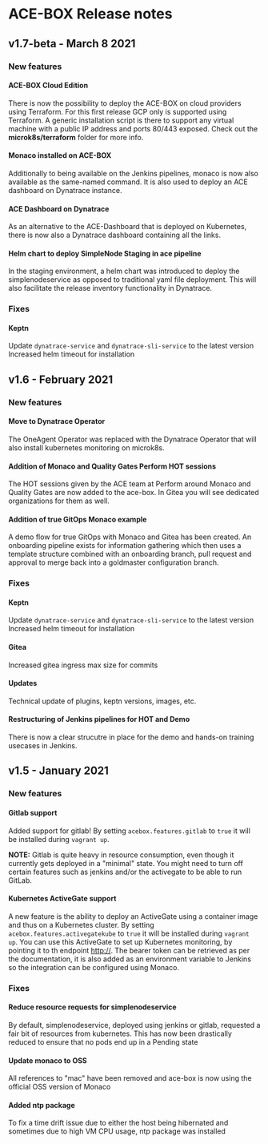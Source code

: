 # ACE-BOX Release notes

## v1.7-beta - March 8 2021
### New features
#### ACE-BOX Cloud Edition
There is now the possibility to deploy the ACE-BOX on cloud providers using Terraform. For this first release GCP only is supported using Terraform.
A generic installation script is there to support any virtual machine with a public IP address and ports 80/443 exposed.
Check out the **microk8s/terraform** folder for more info.

#### Monaco installed on ACE-BOX
Additionally to being available on the Jenkins pipelines, monaco is now also available as the same-named command.
It is also used to deploy an ACE dashboard on Dynatrace instance.

#### ACE Dashboard on Dynatrace
As an alternative to the ACE-Dashboard that is deployed on Kubernetes, there is now also a Dynatrace dashboard containing all the links.

#### Helm chart to deploy SimpleNode Staging in ace pipeline
In the staging environment, a helm chart was introduced to deploy the simplenodeservice as opposed to traditional yaml file deployment. This will also facilitate the release inventory functionality in Dynatrace.

### Fixes
#### Keptn
Update `dynatrace-service` and `dynatrace-sli-service` to the latest version
Increased helm timeout for installation


## v1.6 - February 2021
### New features
#### Move to Dynatrace Operator
The OneAgent Operator was replaced with the Dynatrace Operator that will also install kubernetes monitoring on microk8s.

#### Addition of Monaco and Quality Gates Perform HOT sessions
The HOT sessions given by the ACE team at Perform around Monaco and Quality Gates are now added to the ace-box.
In Gitea you will see dedicated organizations for them as well.

#### Addition of true GitOps Monaco example
A demo flow for true GitOps with Monaco and Gitea has been created.
An onboarding pipeline exists for information gathering which then uses a template structure combined with an onboarding branch, pull request and approval to merge back into a goldmaster configuration branch.

### Fixes
#### Keptn
Update `dynatrace-service` and `dynatrace-sli-service` to the latest version
Increased helm timeout for installation

#### Gitea
Increased gitea ingress max size for commits

#### Updates
Technical update of plugins, keptn versions, images, etc.

#### Restructuring of Jenkins pipelines for HOT and Demo
There is now a clear strucutre in place for the demo and hands-on training usecases in Jenkins.

## v1.5 - January 2021
### New features
#### Gitlab support
Added support for gitlab! By setting `acebox.features.gitlab` to `true` it will be installed during `vagrant up`.

**NOTE:** Gitlab is quite heavy in resource consumption, even though it currently gets deployed in a "minimal" state. You might need to turn off certain features such as jenkins and/or the activegate to be able to run GitLab.

#### Kubernetes ActiveGate support
A new feature is the ability to deploy an ActiveGate using a container image and thus on a Kubernetes cluster. By setting `acebox.features.activegatekube` to `true` it will be installed during `vagrant up`. You can use this ActiveGate to set up Kubernetes monitoring, by pointing it to th endpoint [http://](https://192.168.50.10:16443/). The bearer token can be retrieved as per the documentation, it is also added as an environment variable to Jenkins so the integration can be configured using Monaco.

### Fixes
#### Reduce resource requests for simplenodeservice
By default, simplenodeservice, deployed using jenkins or gitlab, requested a fair bit of resources from kubernetes. This has now been drastically reduced to ensure that no pods end up in a Pending state
#### Update monaco to OSS
All references to "mac" have been removed and ace-box is now using the official OSS version of Monaco
#### Added ntp package
To fix a time drift issue due to either the host being hibernated and sometimes due to high VM CPU usage, ntp package was installed